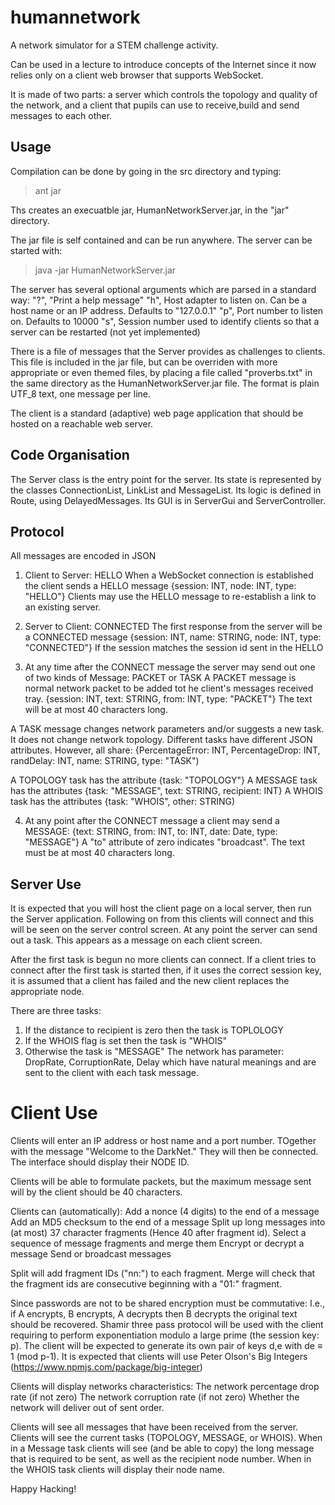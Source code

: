 humannetwork
============

A network simulator for a STEM challenge activity.

Can be used in a lecture to introduce concepts of the Internet since it now relies only on a client web browser that supports WebSocket.

It is made of two parts: a server which controls the topology and quality of the network, and a client that pupils can use to receive,build and send messages to each other.

Usage
-----
Compilation can be done by going in the src directory and typing:

> ant jar

Ths creates an execuatble jar, HumanNetworkServer.jar, in the "jar" directory.

The jar file is self contained and can be run anywhere.  The server can be started with:

> java -jar HumanNetworkServer.jar

The server has several optional arguments which are parsed in a standard way:
   "?", "Print a help message"
   "h", Host adapter to listen on.  Can be a host name or an IP address. Defaults to "127.0.0.1"
   "p", Port number to listen on.  Defaults to 10000
   "s", Session number used to identify clients so that a server can be restarted (not yet implemented)

There is a file of messages that the Server provides as challenges to clients.  This file is included in the jar file, but can be overriden with more appropriate or even themed files, by placing a file called "proverbs.txt" in the same directory as the HumanNetworkServer.jar file.  The format is plain UTF_8 text, one message per line.

The client is a standard (adaptive) web page application that should be hosted on a reachable web server.

Code Organisation
-----------------
The Server class is the entry point for the server. Its state is represented by the classes ConnectionList, LinkList and MessageList. Its logic is defined in Route, using DelayedMessages. Its GUI is in ServerGui and ServerController.

Protocol
--------
All messages are encoded in JSON

1. Client to Server: HELLO
When a WebSocket connection is established the client sends a HELLO message
{session: INT, node: INT, type: "HELLO"}
Clients may use the HELLO message to re-establish a link to an existing server.

2. Server to Client: CONNECTED
The first response from the server will be a CONNECTED message
{session: INT, name: STRING, node: INT, type: "CONNECTED"}
If the session matches the session id sent in the HELLO


3. At any time after the CONNECT message the server may send out one of two kinds of Message: PACKET or TASK
  A PACKET message is normal network packet to be added tot he client's messages received tray.
  {session: INT, text: STRING, from: INT, type: "PACKET"}
  The text will be at most 40 characters long.

  A TASK message changes network parameters and/or suggests a new task.  It does not change network topology.
  Different tasks have different JSON attributes.  However, all share:
  {PercentageError: INT, PercentageDrop: INT, randDelay: INT, name: STRING, type: "TASK")

  A TOPOLOGY task has the attribute {task: "TOPOLOGY"}
  A MESSAGE task has the attributes {task: "MESSAGE", text: STRING, recipient: INT}
  A WHOIS task has the attributes {task: "WHOIS", other: STRING)

4. At any point after the CONNECT message a client may send a MESSAGE:
  {text: STRING, from: INT, to: INT, date: Date, type: "MESSAGE"}
  A "to" attribute of zero indicates "broadcast". The text must be at most 40 characters long.
  
Server Use
----------
It is expected that you will host the client page on a local server, then run the Server application.
Following on from this clients will connect and this will be seen on the server control screen.
At any point the server can send out a task.  This appears as a message on each client screen.

After the first task is begun no more clients can connect.  If a client tries to connect after the first task is started then, if it uses the correct session key, it is assumed that a client has failed and the new client replaces the appropriate node.

There are three tasks:
1) If the distance to recipient is zero then the task is TOPLOLOGY
2) If the WHOIS flag is set then the task is "WHOIS"
3) Otherwise the task is "MESSAGE"
The network has parameter: DropRate, CorruptionRate, Delay which have natural meanings and are sent to the client with each task message.

Client Use
================
Clients will enter an IP address or host name and a port number.  TOgether with the message "Welcome to the DarkNet."
They will then be connected.  The interface should display their NODE ID.

Clients will be able to formulate packets, but the maximum message sent will by the client should be 40 characters.

Clients can (automatically):
 Add a nonce (4 digits) to the end of a message
 Add an MD5 checksum to the end of a message
 Split up long messages into (at most) 37 character fragments (Hence 40 after fragment id).
 Select a sequence of message fragments and merge them
 Encrypt or decrypt a message
 Send or broadcast messages

Split will add fragment IDs ("nn:") to each fragment. Merge will check that the fragment ids are consecutive beginning with a "01:" fragment.  

Since passwords are not to be shared encryption must be commutative:  I.e., if A encrypts, B encrypts, A decrypts then B decrypts the original text should be recovered.  Shamir three pass protocol will be used with the client requiring to perform exponentiation modulo a large prime (the session key: p).  The client will be expected to generate its own pair of keys d,e with de ≡ 1 (mod p-1).  It is expected that clients will use Peter Olson's Big Integers (https://www.npmjs.com/package/big-integer)

Clients will display networks characteristics:
 The network percentage drop rate (if not zero)
 The network corruption rate (if not zero)
 Whether the network will deliver out of sent order.

Clients will see all messages that have been received from the server.
Clients will see the current tasks (TOPOLOGY, MESSAGE, or WHOIS).
When in a Message task clients will see (and be able to copy) the long message that is required to be sent, as well as the recipient node number.
When in the WHOIS task clients will display their node name.

Happy Hacking!
